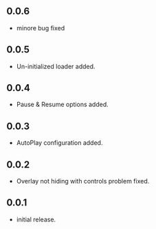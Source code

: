 ## 0.0.6

* minore bug fixed

## 0.0.5

* Un-initialized loader added.

## 0.0.4

* Pause & Resume options added.


## 0.0.3

* AutoPlay configuration added.

## 0.0.2

* Overlay not hiding with controls problem fixed.

## 0.0.1

* initial release.
